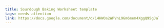 ```yaml
---
title: Sourdough Baking Worksheet template
tags: needs-attention
link: https://docs.google.com/document/d/14HWOa2WPVnL9Gm6mem4XggQ95gJalfGLz36Kn68gi8c/template/preview
---
```


